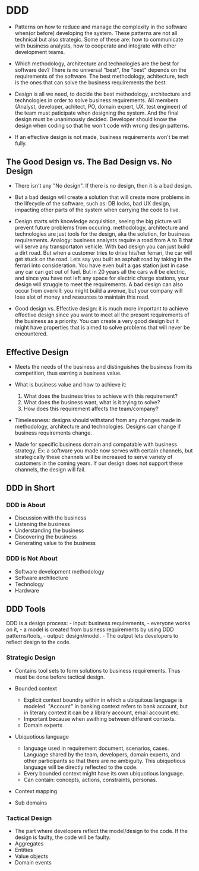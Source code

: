 # DDD

- Patterns on how to reduce and manage the complexity in the software when(or before) developing the system. These patterns are not all technical but also strategic. Some of these are: how to communicate with business analysts, how to cooperate and integrate with other development teams.

- Which methodology, architecture and technologies are the best for software dev? There is no universal "best", the "best" depends on the requirements of the software. The best methodology, achitecture, tech is the ones that can solve the business requirements the best.

- Design is all we need, to decide the best methodology, architecture and technologies in order to solve business requirements. All members (Analyst, developer, achitect, PO, domain expert, UX, test engineer) of the team must paticipate when designing the system. And the final design must be unanimously decided. Developer should know the design when coding so that he won't code with wrong design patterns.

- If an effective design is not made, business requirements won't be met fully.

## The Good Design vs. The Bad Design vs. No Design

- There isn't any "No design". If there is no design, then it is a bad design.

- But a bad design will create a solution that will create more problems in the lifecycle of the software, such as: DB locks, bad UX design, impacting other parts of the system when carrying the code to live.

- Design starts with knowledge acquisition, seeing the big picture will prevent future problems from occuring. methodology, architecture and technologies are just tools for the design, aka the solution, for business requirements. Analogy: business analysts require a road from A to B that will serve any transportaton vehicle. With bad design you can just build a dirt road. But when a customer tries to drive his/her ferrari, the car will get stuck on the road. Lets say you built an asphalt road by taking in the ferrari into consideration. You have even built a gas station just in case any car can get out of fuel. But in 20 years all the cars will be electric, and since you have not left any space for electric charge stations, your design will struggle to meet the requirements. A bad design can also occur from overkill: you might build a avenue, but your company will lose alot of money and resources to maintain this road.

- Good design vs. Effective design: it is much more important to achieve effective design since you want to meet all the present requirements of the business as a priority. You can create a very good design but it might have properties that is aimed to solve problems that will never be encountered.

## Effective Design

- Meets the needs of the business and distinguishes the business from its competition, thus earning a business value.

- What is business value and how to achieve it:

    1. What does the business tries to achieve with this requirement?
    2. What does the business want, what is it trying to solve?
    3. How does this requirement affects the team/company?

- Timelessness: designs should withstand from any changes made in methodology, architecture and technologies. Designs can change if business requirements change.

- Made for specific business domain and compatable with business strategy. Ex: a software you made now serves with certain channels, but strategically these channels will be increased to serve variety of customers in the coming years. If our design does not support these channels, the design will fail.

## DDD in Short

### DDD is About

- Discussion with the business
- Listening the business
- Understanding the business
- Discovering the business
- Generating value to the business

### DDD is Not About

- Software development methodology
- Software architecture
- Technology
- Hardware

## DDD Tools

DDD is a design process:
    - input: business requirements,
    - everyone works on it,
    - a model is created from business requirements by using DDD patterns/tools,
    - output: design/model.
    - The output lets developers to reflect design to the code.

### Strategic Design

- Contains tool sets to form solutions to business requirements. Thus must be done before tactical design.

- Bounded context
  - Explicit context boundry within in which a ubiquitous language is modeled. "Account" in banking context refers to bank account, but in literary context it can be a library account, email account etc.
  - Important because when swithing between different contexts.
  - Domain experts
- Ubiquotious language
  - language used in requirement document, scenarios, cases. Language shared by the team, developers, domain experts, and other participants so that there are no ambiguity. This ubiquotious language will be directly reflected to the code.
  - Every bounded context might have its own ubiquotious language.
  - Can contain: concepts, actions, constraints, personas.
- Context mapping
- Sub domains

### Tactical Design

- The part where developers reflect the model/design to the code. If the design is faulty, the code will be faulty.
- Aggregates
- Entities
- Value objects
- Domain events

